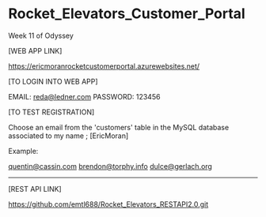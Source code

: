 # Rocket_Elevators_Customer_Portal
Week 11 of Odyssey


[WEB APP LINK]

https://ericmoranrocketcustomerportal.azurewebsites.net/


[TO LOGIN INTO WEB APP]

EMAIL: reda@ledner.com
PASSWORD: 123456

[TO TEST REGISTRATION]

Choose an email from the 'customers' table in the MySQL database associated to my name ; [EricMoran]

Example:

quentin@cassin.com
brendon@torphy.info
dulce@gerlach.org

_____________________________________________________

[REST API LINK]

https://github.com/emtl688/Rocket_Elevators_RESTAPI2.0.git
